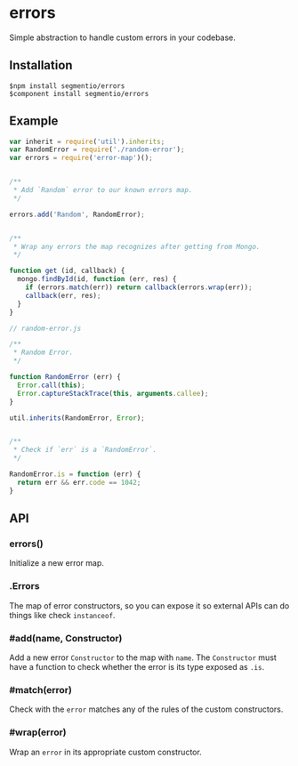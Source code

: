 
# errors

  Simple abstraction to handle custom errors in your codebase.

## Installation
  
    $npm install segmentio/errors
    $component install segmentio/errors

## Example

```js
var inherit = require('util').inherits;
var RandomError = require('./random-error');
var errors = require('error-map')();


/**
 * Add `Random` error to our known errors map.
 */

errors.add('Random', RandomError);


/**
 * Wrap any errors the map recognizes after getting from Mongo.
 */

function get (id, callback) {
  mongo.findById(id, function (err, res) {
    if (errors.match(err)) return callback(errors.wrap(err));
    callback(err, res);
  }
}
```

```js
// random-error.js

/**
 * Random Error.
 */

function RandomError (err) {
  Error.call(this);
  Error.captureStackTrace(this, arguments.callee);
}

util.inherits(RandomError, Error);


/**
 * Check if `err` is a `RandomError`.
 */

RandomError.is = function (err) {
  return err && err.code == 1042;
}
```

## API

### errors()
  
  Initialize a new error map.

### .Errors
  
  The map of error constructors, so you can expose it so external APIs can do things like check `instanceof`.

### #add(name, Constructor)
  
  Add a new error `Constructor` to the map with `name`. The `Constructor` must have a function to check whether the error is its type exposed as `.is`.

### #match(error)

  Check with the `error` matches any of the rules of the custom constructors.

### #wrap(error)
  
  Wrap an `error` in its appropriate custom constructor.